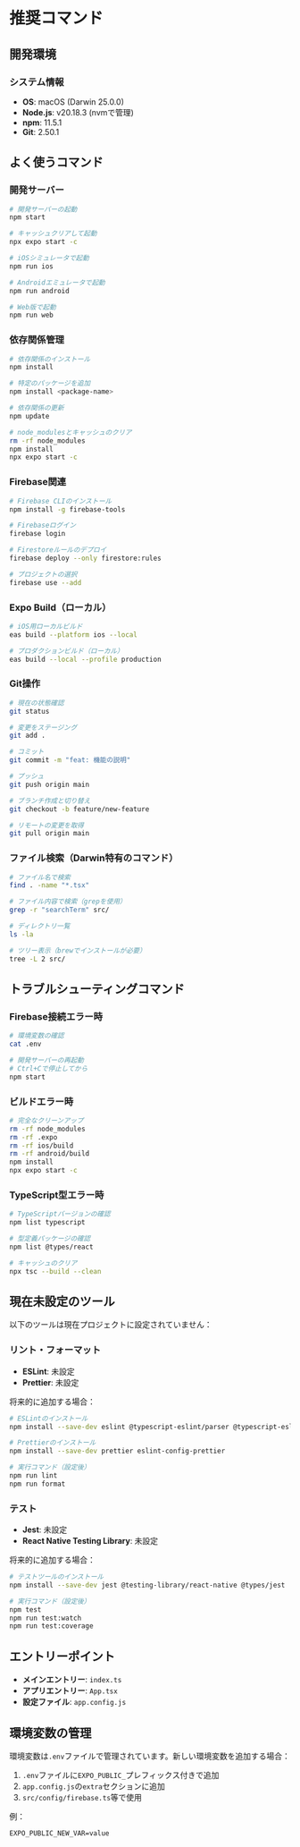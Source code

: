# 推奨コマンド

## 開発環境

### システム情報
- **OS**: macOS (Darwin 25.0.0)
- **Node.js**: v20.18.3 (nvmで管理)
- **npm**: 11.5.1
- **Git**: 2.50.1

## よく使うコマンド

### 開発サーバー
```bash
# 開発サーバーの起動
npm start

# キャッシュクリアして起動
npx expo start -c

# iOSシミュレータで起動
npm run ios

# Androidエミュレータで起動
npm run android

# Web版で起動
npm run web
```

### 依存関係管理
```bash
# 依存関係のインストール
npm install

# 特定のパッケージを追加
npm install <package-name>

# 依存関係の更新
npm update

# node_modulesとキャッシュのクリア
rm -rf node_modules
npm install
npx expo start -c
```

### Firebase関連
```bash
# Firebase CLIのインストール
npm install -g firebase-tools

# Firebaseログイン
firebase login

# Firestoreルールのデプロイ
firebase deploy --only firestore:rules

# プロジェクトの選択
firebase use --add
```

### Expo Build（ローカル）
```bash
# iOS用ローカルビルド
eas build --platform ios --local

# プロダクションビルド（ローカル）
eas build --local --profile production
```

### Git操作
```bash
# 現在の状態確認
git status

# 変更をステージング
git add .

# コミット
git commit -m "feat: 機能の説明"

# プッシュ
git push origin main

# ブランチ作成と切り替え
git checkout -b feature/new-feature

# リモートの変更を取得
git pull origin main
```

### ファイル検索（Darwin特有のコマンド）
```bash
# ファイル名で検索
find . -name "*.tsx"

# ファイル内容で検索（grepを使用）
grep -r "searchTerm" src/

# ディレクトリ一覧
ls -la

# ツリー表示（brewでインストールが必要）
tree -L 2 src/
```

## トラブルシューティングコマンド

### Firebase接続エラー時
```bash
# 環境変数の確認
cat .env

# 開発サーバーの再起動
# Ctrl+Cで停止してから
npm start
```

### ビルドエラー時
```bash
# 完全なクリーンアップ
rm -rf node_modules
rm -rf .expo
rm -rf ios/build
rm -rf android/build
npm install
npx expo start -c
```

### TypeScript型エラー時
```bash
# TypeScriptバージョンの確認
npm list typescript

# 型定義パッケージの確認
npm list @types/react

# キャッシュのクリア
npx tsc --build --clean
```

## 現在未設定のツール

以下のツールは現在プロジェクトに設定されていません：

### リント・フォーマット
- **ESLint**: 未設定
- **Prettier**: 未設定

将来的に追加する場合：
```bash
# ESLintのインストール
npm install --save-dev eslint @typescript-eslint/parser @typescript-eslint/eslint-plugin

# Prettierのインストール
npm install --save-dev prettier eslint-config-prettier

# 実行コマンド（設定後）
npm run lint
npm run format
```

### テスト
- **Jest**: 未設定
- **React Native Testing Library**: 未設定

将来的に追加する場合：
```bash
# テストツールのインストール
npm install --save-dev jest @testing-library/react-native @types/jest

# 実行コマンド（設定後）
npm test
npm run test:watch
npm run test:coverage
```

## エントリーポイント

- **メインエントリー**: `index.ts`
- **アプリエントリー**: `App.tsx`
- **設定ファイル**: `app.config.js`

## 環境変数の管理

環境変数は`.env`ファイルで管理されています。新しい環境変数を追加する場合：

1. `.env`ファイルに`EXPO_PUBLIC_`プレフィックス付きで追加
2. `app.config.js`の`extra`セクションに追加
3. `src/config/firebase.ts`等で使用

例：
```env
EXPO_PUBLIC_NEW_VAR=value
```

